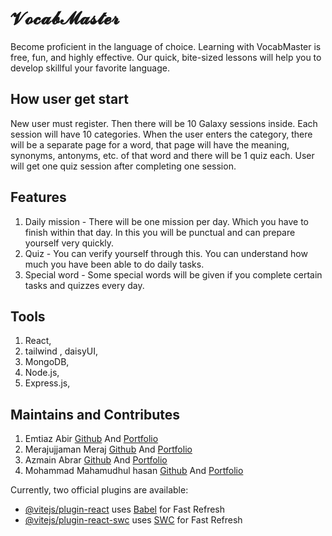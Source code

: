# 𝓥𝓸𝓬𝓪𝓫𝓜𝓪𝓼𝓽𝓮𝓻

Become proficient in the language of choice. Learning with VocabMaster is free, fun, and highly effective. Our quick, bite-sized lessons will help you to develop skillful your favorite language.


## How user get start
New user must register. Then there will be 10 Galaxy sessions inside. Each session will have 10 categories. When the user enters the category, there will be a separate page for a word, that page will have the meaning, synonyms, antonyms, etc. of that word and there will be 1 quiz each. User will get one quiz session after completing one session.


## Features

1. Daily mission - There will be one mission per day.  Which you have to finish within that day.  In this you will be punctual and can prepare yourself very quickly.
2. Quiz - You can verify yourself through this.  You can understand how much you have been able to do daily tasks.
3. Special word - Some special words will be given if you complete certain tasks and quizzes every day.


## Tools
1. React,
2. tailwind , daisyUI,
3. MongoDB,
4. Node.js,
5. Express.js,



## Maintains and Contributes

1. Emtiaz Abir [Github](https://github.com/AbiR7171) And [Portfolio](https://www.facebook.com/emtiag.abir?mibextid=ZbWKwL)
2. Merajujjaman Meraj [Github](https://github.com/Merajujjaman) And [Portfolio](https://m.facebook.com/100011453708595)
3. Azmain Abrar [Github](https://github.com/abrarazmain) And [Portfolio](https://m.facebook.com/100015938235889)
4. Mohammad Mahamudhul hasan [Github](https://github.com/mahamudhul) And [Portfolio](https://www.facebook.com/profile.php?id=100013899152763&mibextid=ZbWKwL)





Currently, two official plugins are available:

- [@vitejs/plugin-react](https://github.com/vitejs/vite-plugin-react/blob/main/packages/plugin-react/README.md) uses [Babel](https://babeljs.io/) for Fast Refresh
- [@vitejs/plugin-react-swc](https://github.com/vitejs/vite-plugin-react-swc) uses [SWC](https://swc.rs/) for Fast Refresh
